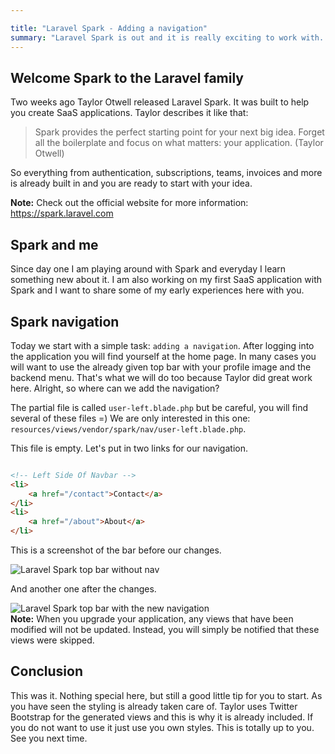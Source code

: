 ```yaml
---

title: "Laravel Spark - Adding a navigation"
summary: "Laravel Spark is out and it is really exciting to work with. But it is different from building an application from scratch. It provides a lot of great features but this also means quite some new stuff to learn. Today I want to show you how to add a simple navigation."
---
```


## Welcome Spark to the Laravel family

Two weeks ago Taylor Otwell released Laravel Spark. It was built to help you create SaaS applications. Taylor describes 
it like that:

<blockquote>Spark provides the perfect starting point for your next big idea. Forget all the boilerplate and focus on what matters: your application. (Taylor Otwell)</blockquote>

So everything from authentication, subscriptions, teams, invoices and more is already built in and you are ready to
 start with your idea. 

 <div class="note"><strong>Note:</strong> Check out the official website for more information: <a href="https://spark.laravel.com/">https://spark.laravel.com</a></div>
 
## Spark and me
 
 Since day one I am playing around with Spark and everyday I learn something new about it. I am also working on my first
  SaaS application with Spark and I want to share some of my early experiences here with you.

## Spark navigation

Today we start with a simple task: `adding a navigation`. After logging into the application you will find yourself at the
 home page. In many cases you will want to use the already given top bar with your profile image and the backend menu. 
 That's what we will do too because Taylor did great work here. Alright, so where can we add the navigation?
 
The partial file is called `user-left.blade.php` but be careful, you will find several of these files =) We are only
 interested in this one: `resources/views/vendor/spark/nav/user-left.blade.php`.
 
This file is empty. Let's put in two links for our navigation.

```html

<!-- Left Side Of Navbar -->
<li>
    <a href="/contact">Contact</a>
</li>
<li>
    <a href="/about">About</a>
</li>

```

This is a screenshot of the bar before our changes.

<img  class="blogimage"  src="/images/blog/spark_nav_01.png" alt="Laravel Spark top bar without nav">

And another one after the changes.

<img  class="blogimage"  src="/images/blog/spark_nav_02.png" alt="Laravel Spark top bar with the new navigation">

  <div class="note"><strong>Note:</strong> When you upgrade your application, any views that have been modified will not be updated. Instead, you will simply be notified that these views were skipped.</div>

## Conclusion

This was it. Nothing special here, but still a good little tip for you to start. As you have seen the 
styling is already taken care of. Taylor uses Twitter Bootstrap for the generated views and this is why it is already included. If you do not want to use it just use you own styles. This is totally up to you. See you next time.
